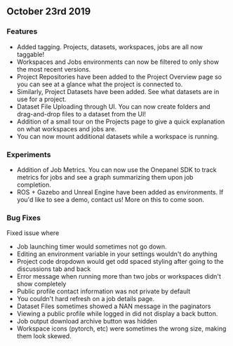 ## October 23rd 2019

### Features

* Added tagging. Projects, datasets, workspaces, jobs are all now taggable!
* Workspaces and Jobs environments can now be filtered to only show the most recent versions.
* Project Repositories have been added to the Project Overview page so you can see at a glance what the project is connected to.
* Similarly, Project Datasets have been added. See what datasets are in use for a project.
* Dataset File Uploading through UI. You can now create folders and drag-and-drop files to a dataset from the UI! 
* Addition of a small tour on the Projects page to give a quick explanation on what workspaces and jobs are.
* You can now mount additional datasets while a workspace is running.

### Experiments

* Addition of Job Metrics. You can now use the Onepanel SDK to track metrics for jobs and see a graph summarizing them upon job completion.
* ROS + Gazebo and Unreal Engine have been added as environments. If you'd like to see a demo, contact us! More on this to come soon.

### Bug Fixes

Fixed issue where

* Job launching timer would sometimes not go down.
* Editing an environment variable in your settings wouldn't do anything
* Project code dropdown would get odd spaced styling after going to the discussions tab and back
* Error message when running more than two jobs or workspaces didn't show completely
* Public profile contact information was not private by default
* You couldn't hard refresh on a job details page.
* Dataset Files sometimes showed a NAN message in the paginators
* Viewing a public profile while logged in did not display a back button.
* Job output download archive button was hidden
* Workspace icons (pytorch, etc) were sometimes the wrong size, making them look skewed.